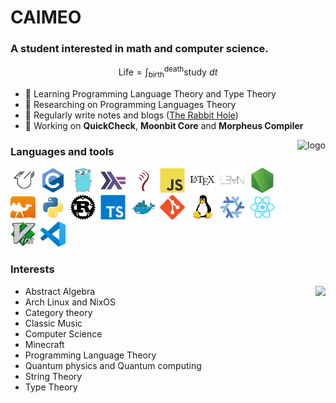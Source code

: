 # CAIMEO
### A student interested in math and computer science.

$$
\text{Life} = \int_\text{birth}^{\text{death}} \text{study} \ dt
$$

- 🌱 Learning Programming Language Theory and Type Theory
- 🤔 Researching on Programming Languages Theory
- 📝 Regularly write notes and blogs ([The Rabbit Hole](https://caimeo.world))
- 🔭 Working on **QuickCheck**, **Moonbit Core** and **Morpheus Compiler**

<img align="right" src="https://github-readme-stats.vercel.app/api?username=CAIMEOX&show_icons=true&theme=gruvbox&count_private=true" height="150px" alt="logo">

### Languages and tools
<div><img src="icons/agda-original.svg" title="agda" alt="agda" width="40" height="40"/>&nbsp;
<img src="icons/c-original.svg" title="c" alt="c" width="40" height="40"/>&nbsp;
<img src="icons/go-original.svg" title="go" alt="go" width="40" height="40"/>&nbsp;
<img src="icons/haskell-original.svg" title="haskell" alt="haskell" width="40" height="40"/>&nbsp;
<img src="icons/idris-original.svg" title="idris" alt="idris" width="40" height="40"/>&nbsp;
<img src="icons/javascript-original.svg" title="javascript" alt="javascript" width="40" height="40"/>&nbsp;
<img src="icons/latex-original.svg" title="latex" alt="latex" width="40" height="40"/>&nbsp;
<img src="icons/lean-original.svg" title="lean" alt="lean" width="40" height="40"/>&nbsp;
<img src="icons/nodejs-original.svg" title="nodejs" alt="nodejs" width="40" height="40"/>&nbsp;
<img src="icons/ocaml-original.svg" title="ocaml" alt="ocaml" width="40" height="40"/>&nbsp;
<img src="icons/python-original.svg" title="python" alt="python" width="40" height="40"/>&nbsp;
<img src="icons/rust-original.svg" title="rust" alt="rust" width="40" height="40"/>&nbsp;
<img src="icons/typescript-original.svg" title="typescript" alt="typescript" width="40" height="40"/>&nbsp;
<img src="icons/docker-original.svg" title="docker" alt="docker" width="40" height="40"/>&nbsp;
<img src="icons/git-original.svg" title="git" alt="git" width="40" height="40"/>&nbsp;
<img src="icons/linux-original.svg" title="linux" alt="linux" width="40" height="40"/>&nbsp;
<img src="icons/nixos-original.svg" title="nixos" alt="nixos" width="40" height="40"/>&nbsp;
<img src="icons/react-original.svg" title="react" alt="react" width="40" height="40"/>&nbsp;
<img src="icons/vim-original.svg" title="vim" alt="vim" width="40" height="40"/>&nbsp;
<img src="icons/vscode-original.svg" title="vscode" alt="vscode" width="40" height="40"/>&nbsp;
</div>

### Interests

<img src="https://github-readme-stats.vercel.app/api/top-langs/?username=caimeox&theme=tokyonight&layout=compact" align="right"/>

- Abstract Algebra
- Arch Linux and NixOS
- Category theory
- Classic Music
- Computer Science
- Minecraft
- Programming Language Theory
- Quantum physics and Quantum computing
- String Theory
- Type Theory
